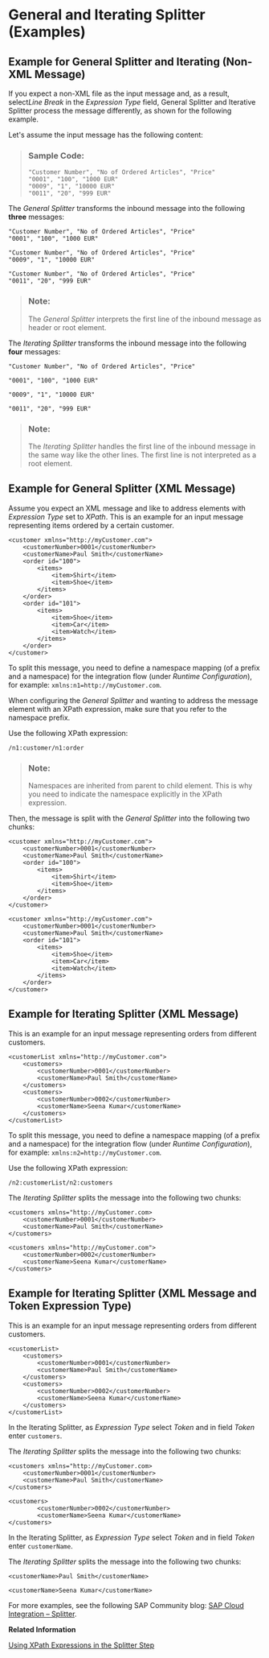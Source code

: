 <!-- loio698e594132b144178a4eb4795316947a -->

# General and Iterating Splitter \(Examples\)



<a name="loio698e594132b144178a4eb4795316947a__SplitterExamplesLineBreak"/>

## Example for General Splitter and Iterating \(Non-XML Message\)

If you expect a non-XML file as the input message and, as a result, select*Line Break* in the *Expression Type* field, General Splitter and Iterative Splitter process the message differently, as shown for the following example.

Let's assume the input message has the following content:

> ### Sample Code:  
> ```
> "Customer Number", "No of Ordered Articles", "Price"
> "0001", "100", "1000 EUR"
> "0009", "1", "10000 EUR"
> "0011", "20", "999 EUR"
> ```

The *General Splitter* transforms the inbound message into the following **three** messages:

```
"Customer Number", "No of Ordered Articles", "Price"
"0001", "100", "1000 EUR"

```

```
"Customer Number", "No of Ordered Articles", "Price"
"0009", "1", "10000 EUR"

```

```
"Customer Number", "No of Ordered Articles", "Price"
"0011", "20", "999 EUR"
```

> ### Note:  
> The *General Splitter* interprets the first line of the inbound message as header or root element.

The *Iterating Splitter* transforms the inbound message into the following **four** messages:

```
"Customer Number", "No of Ordered Articles", "Price"

```

```
"0001", "100", "1000 EUR"

```

```
"0009", "1", "10000 EUR"

```

```
"0011", "20", "999 EUR"
```

> ### Note:  
> The *Iterating Splitter* handles the first line of the inbound message in the same way like the other lines. The first line is not interpreted as a root element.



<a name="loio698e594132b144178a4eb4795316947a__SplitterExamplesXPathGeneralSplitter"/>

## Example for General Splitter \(XML Message\)

Assume you expect an XML message and like to address elements with *Expression Type* set to *XPath*. This is an example for an input message representing items ordered by a certain customer.

```
<customer xmlns="http://myCustomer.com">
    <customerNumber>0001</customerNumber>
    <customerName>Paul Smith</customerName>
    <order id="100">
        <items>
            <item>Shirt</item>
            <item>Shoe</item>
        </items>
    </order>                             
    <order id="101">
        <items>
            <item>Shoe</item>
            <item>Car</item>
            <item>Watch</item>
        </items>
    </order>             
</customer>

```

To split this message, you need to define a namespace mapping \(of a prefix and a namespace\) for the integration flow \(under *Runtime Configuration*\), for example: `xmlns:n1=http://myCustomer.com`.

When configuring the *General Splitter* and wanting to address the message element with an XPath expression, make sure that you refer to the namespace prefix.

Use the following XPath expression:

`/n1:customer/n1:order`

> ### Note:  
> Namespaces are inherited from parent to child element. This is why you need to indicate the namespace explicitly in the XPath expression.

Then, the message is split with the *General Splitter* into the following two chunks:

```
<customer xmlns="http://myCustomer.com">
    <customerNumber>0001</customerNumber>
    <customerName>Paul Smith</customerName>
    <order id="100">
        <items>
            <item>Shirt</item>
            <item>Shoe</item>
        </items>
    </order>             
</customer>

```

```
<customer xmlns="http://myCustomer.com">
    <customerNumber>0001</customerNumber>
    <customerName>Paul Smith</customerName>           
    <order id="101">
        <items>
            <item>Shoe</item>
            <item>Car</item>
            <item>Watch</item>
        </items>
    </order>             
</customer>

```



<a name="loio698e594132b144178a4eb4795316947a__section_xjh_cbm_v1b"/>

## Example for Iterating Splitter \(XML Message\)

This is an example for an input message representing orders from different customers.

```
<customerList xmlns="http://myCustomer.com">
    <customers>
        <customerNumber>0001</customerNumber>
        <customerName>Paul Smith</customerName>
	</customers>
    <customers>
        <customerNumber>0002</customerNumber>
        <customerName>Seena Kumar</customerName>
    </customers>
</customerList>
```

To split this message, you need to define a namespace mapping \(of a prefix and a namespace\) for the integration flow \(under *Runtime Configuration*\), for example: `xmlns:n2=http://myCustomer.com`.

Use the following XPath expression:

`/n2:customerList/n2:customers`

The *Iterating Splitter* splits the message into the following two chunks:

```
<customers xmlns="http://myCustomer.com>
    <customerNumber>0001</customerNumber>
    <customerName>Paul Smith</customerName>
</customers>

```

```
<customers xmlns="http://myCustomer.com">
    <customerNumber>0002</customerNumber>
    <customerName>Seena Kumar</customerName>
</customers>

```



<a name="loio698e594132b144178a4eb4795316947a__section_wvw_22y_2mb"/>

## Example for Iterating Splitter \(XML Message and Token Expression Type\)

This is an example for an input message representing orders from different customers.

```
<customerList>
    <customers>
        <customerNumber>0001</customerNumber>
        <customerName>Paul Smith</customerName>
	</customers>
    <customers>
        <customerNumber>0002</customerNumber>
        <customerName>Seena Kumar</customerName>
    </customers>
</customerList>
```

In the Iterating Splitter, as *Expression Type* select *Token* and in field *Token* enter `customers`.

The *Iterating Splitter* splits the message into the following two chunks:

```
<customers xmlns="http://myCustomer.com>
    <customerNumber>0001</customerNumber>
    <customerName>Paul Smith</customerName>
</customers>

```

```
<customers>
        <customerNumber>0002</customerNumber>
        <customerName>Seena Kumar</customerName>
</customers>
```

In the Iterating Splitter, as *Expression Type* select *Token* and in field *Token* enter `customerName`.

The *Iterating Splitter* splits the message into the following two chunks:

```
<customerName>Paul Smith</customerName>
```

```
<customerName>Seena Kumar</customerName>
```



For more examples, see the following SAP Community blog: [SAP Cloud Integration – Splitter](https://blogs.sap.com/2019/11/08/sap-cloud-platform-integration-splitter/).

**Related Information**  


[Using XPath Expressions in the Splitter Step](using-xpath-expressions-in-the-splitter-step-c6e63f1.md "")

